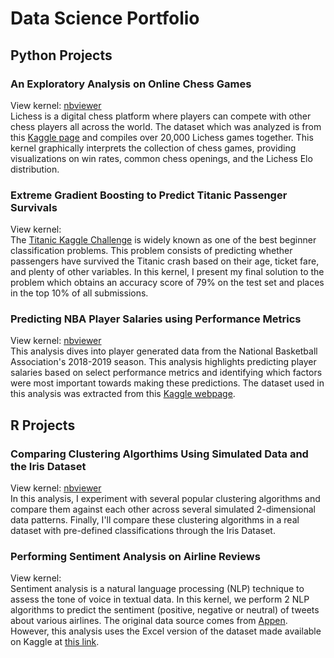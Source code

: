 # Data Science Portfolio

## Python Projects
### An Exploratory Analysis on Online Chess Games
View kernel: [nbviewer](https://nbviewer.jupyter.org/github/EdJWang/EdJWang.github.io/blob/Web_Base/Projects/Chess.ipynb) <br>
Lichess is a digital chess platform where players can compete with other chess players all across the world. The dataset which was analyzed is from this [Kaggle page](https://www.kaggle.com/datasnaek/chess) and compiles over 20,000 Lichess games together. This kernel graphically interprets the collection of chess games, providing visualizations on win rates, common chess openings, and the Lichess Elo distribution.
### Extreme Gradient Boosting to Predict Titanic Passenger Survivals
View kernel: <br>
The [Titanic Kaggle Challenge](https://www.kaggle.com/c/titanic/overview) is widely known as one of the best beginner classification problems. This problem consists of predicting whether passengers have survived the Titanic crash based on their age, ticket fare, and plenty of other variables. In this kernel, I present my final solution to the problem which obtains an accuracy score of 79% on the test set and places in the top 10% of all submissions.
### Predicting NBA Player Salaries using Performance Metrics
View kernel: [nbviewer](https://nbviewer.jupyter.org/github/EdJWang/EdJWang.github.io/blob/Web_Base/Projects/NBA.ipynb) <br>
This analysis dives into player generated data from the National Basketball Association's 2018-2019 season. This analysis highlights predicting player salaries based on select performance metrics and identifying which factors were most important towards making these predictions. The dataset used in this analysis was extracted from this [Kaggle webpage](https://www.kaggle.com/schmadam97/nba-regular-season-stats-20182019).
## R Projects
### Comparing Clustering Algorthims Using Simulated Data and the Iris Dataset
View kernel: [nbviewer](https://nbviewer.jupyter.org/github/EdJWang/EdJWang.github.io/blob/Web_Base/Projects/Cluster_Comparison.ipynb) <br>
In this analysis, I experiment with several popular clustering algorithms and compare them against each other across several simulated 2-dimensional data patterns. Finally, I'll compare these clustering algorithms in a real dataset with pre-defined classifications through the Iris Dataset.
### Performing Sentiment Analysis on Airline Reviews
View kernel: <br>
Sentiment analysis is a natural language processing (NLP) technique to assess the tone of voice in textual data. In this kernel, we perform 2 NLP algorithms to predict the sentiment (positive, negative or neutral) of tweets about various airlines. The original data source comes from [Appen](https://appen.com/resources/datasets/). However, this analysis uses the Excel version of the dataset made available on Kaggle at [this link](https://www.kaggle.com/crowdflower/twitter-airline-sentiment).
